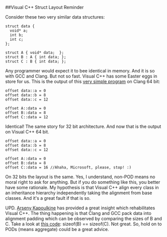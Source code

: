 
##Visual C++ Struct Layout Reminder

  Consider these two very similar data structures:

    struct data {
      void* a;
      int b;
      int c;
    };
    
    struct A { void* data;  };
    struct B : A { int data; };
    struct C : B { int data; };

  Any programmer would expect it to bee identical in memory. And it is so with GCC and Clang. But
  not so fast. Visual C++ has some Easter eggs in store for us. This is the output of this 
  [very simple program][p] on Clang 64 bit:

    offset data::a = 0
    offset data::b = 8
    offset data::c = 12
    
    offset A::data = 0
    offset B::data = 8
    offset C::data = 12

  Identical! The same story for 32 bit architecture. And now that is the output on Visual C++ 64 bit.

    offset data::a = 0
    offset data::b = 8
    offset data::c = 12
    
    offset A::data = 0
    offset B::data = 8
    offset C::data = 16 //Ahaha, Microsoft, please, stop! :)

  On 32 bits the layout is the same. Yes, I understand, non-POD means no moral right to ask for 
  anything. But if you do something like this, you better have some rationale. My hypothesis is 
  that Visual C++ align every class in an inheritance hierarchy independently taking the alignment 
  from base classes. And it's a great fault if that is so.

  UPD. [Arseny Kapoulkine][t] has provided a great insight which rehabilitates Visual C++. 
  The thing happening is that Clang and GCC pack data into alignment padding which can be observed 
  by comparing the sizes of B and C. Take a look at [this code][a]: sizeof(B) == sizeof(C).
  Not great. So, hold on to PODs (means aggregate) could be a great advice.


  [p]: https://godbolt.org/g/H1pcGM
  [a]: https://godbolt.org/g/Q3VR6z
  [t]: https://twitter.com/zeuxcg "Arseny Kapoulkine Twitter"


